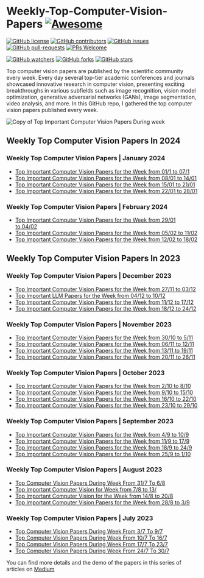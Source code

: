 # Weekly-Top-Computer-Vision-Papers [![Awesome](https://awesome.re/badge.svg)](https://awesome.re)

[![GitHub license](https://img.shields.io/github/license/youssefHosni/Weekly-Top-Computer-Vision-Papers.svg)](https://github.com/youssefHosni/Weekly-Top-Computer-Vision-Papers/blob/master/LICENSE)
[![GitHub contributors](https://img.shields.io/github/contributors/youssefHosni/Weekly-Top-Computer-Vision-Papers.svg)](https://GitHub.com/youssefHosni/Weekly-Top-Computer-Vision-Papers/graphs/contributors/)
[![GitHub issues](https://img.shields.io/github/issues/youssefHosni/Weekly-Top-Computer-Vision-Papers.svg)](https://GitHub.com/youssefHosni/Weekly-Top-Computer-Vision-Papers/issues/)
[![GitHub pull-requests](https://img.shields.io/github/issues-pr/youssefHosni/Weekly-Top-Computer-Vision-Papers.svg)](https://GitHub.com/youssefHosni/Weekly-Top-Computer-Vision-Papers/pulls/)
[![PRs Welcome](https://img.shields.io/badge/PRs-welcome-brightgreen.svg?style=flat-square)](http://makeapullrequest.com)

[![GitHub watchers](https://img.shields.io/github/watchers/youssefHosni/Awesome-Top-Computer-Vision-Papers.svg?style=social&label=Watch)](https://GitHub.com/youssefHosni/Awesome-Top-Computer-Vision-Papers/watchers/)
[![GitHub forks](https://img.shields.io/github/forks/youssefHosni/Awesome-Top-Computer-Vision-Papers.svg?style=social&label=Fork)](https://GitHub.com/youssefHosni/Awesome-Top-Computer-Vision-Papers/network/)
[![GitHub stars](https://img.shields.io/github/stars/youssefHosni/Awesome-Top-Computer-Vision-Papers.svg?style=social&label=Star)](https://GitHub.com/youssefHosni/Awesome-Top-Computer-Vision-Papers/stargazers/)


Top computer vision papers are published by the scientific community every week. 
Every day several top-tier academic conferences and journals showcased innovative research in computer vision, presenting exciting breakthroughs in various subfields such as image recognition, vision model optimization, generative adversarial networks (GANs), image segmentation, video analysis, and more. In this GitHub repo, I gathered the top computer vision papers published every week. 

![Copy of Top Important Computer Vision Papers During week](https://github.com/youssefHosni/Weekly-Top-Computer-Vision-Papers/assets/72076328/8711c7c9-2a82-42f2-aafd-560e39fe7913)


## Weekly Top Computer Vision Papers In 2024 ##
### Weekly Top Computer Vision Papers | January 2024 ###
* [Top Important Computer Vision Papers for the Week from 01/1 to 07/1](https://pub.towardsai.net/top-important-computer-vision-papers-for-the-week-from-01-01-to-07-01-17ce3107debc?sk=71e13d2ae4c7c65acec3ee02c49299c2)
* [Top Important Computer Vision Papers for the Week from 08/01 to 14/01](https://medium.com/@yousefhosni/top-important-computer-vision-papers-for-the-week-from-08-01-to-14-01-0bf3eb33953f?sk=f68bce50388418c4087638c82349e9ee)
* [Top Important Computer Vision Papers for the Week from 15/01 to 21/01](https://pub.towardsai.net/top-important-computer-vision-papers-for-the-week-from-15-01-to-21-01-251fb0654d2f?sk=0c132cd77f7a3b893bb75712bc15abc3)
* [Top Important Computer Vision Papers for the Week from 22/01 to 28/01](https://medium.com/@yousefhosni/top-important-computer-vision-papers-for-the-week-from-22-01-to-28-01-54cf9d4dc22e?sk=00c4407d7ad79a153ec919cc2b243f90)

### Weekly Top Computer Vision Papers | February 2024
* [Top Important Computer Vision Papers for the Week from 29/01 to 04/02](https://medium.com/@yousefhosni/top-important-computer-vision-papers-for-the-week-from-29-01-to-04-02-1566b4b0fe32?sk=a7a0068cdebf86a19d30637a59ea7b1d)
* [Top Important Computer Vision Papers for the Week from 05/02 to 11/02](https://medium.com/gitconnected/top-important-computer-vision-papers-for-the-week-from-05-02-to-11-02-c1125d1efe0c?sk=58bd608d24b078b6f8733ccdf6b5ef5f)
* [Top Important Computer Vision Papers for the Week from 12/02 to 18/02](https://medium.com/towards-artificial-intelligence/top-important-computer-vision-papers-for-the-week-from-12-02-to-18-02-59a799b9601f?sk=7ca19359db15e646ce90f3895d39e9ea)

## Weekly Top Computer Vision Papers In 2023 ##

### Weekly Top Computer Vision Papers | December 2023
* [Top Important Computer Vision Papers for the Week from 27/11 to 03/12](https://pub.towardsai.net/top-important-computer-vision-papers-for-the-week-from-27-11-to-03-12-0d7f4b6a4a30?sk=21b3b38d73c61f491989c899c1cb5523)
* [Top Important LLM Papers for the Week from 04/12 to 10/12](https://medium.com/towards-artificial-intelligence/top-important-computer-vision-papers-for-the-week-from-04-12-to-10-12-d15a991e3ad6?sk=6a209ec06bcdfb7445fc0efb638c03fc)
* [Top Important Computer Vision Papers for the Week from 11/12 to 17/12](https://medium.com/towards-artificial-intelligence/top-important-computer-vision-papers-for-the-week-from-11-12-to-17-12-dca9d12456c0?sk=b37e422a96eda00be905a87cf6b12a08)
* [Top Important Computer Vision Papers for the Week from 18/12 to 24/12](https://medium.com/towards-artificial-intelligence/top-important-computer-vision-papers-for-the-week-from-18-12-to-24-12-df684641ed20?sk=5bb14f4c8386bef8916d4fac0213b6f1)

### Weekly Top Computer Vision Papers | November 2023
* [Top Important Computer Vision Papers for the Week from 30/10 to 5/11](https://pub.towardsai.net/top-important-computer-vision-papers-for-the-week-from-30-10-to-5-11-c133d222f0ad?sk=196b86322cb2bcd2b4b73ba7e784e951)
* [Top Important Computer Vision Papers for the Week from 06/11 to 12/11](https://pub.towardsai.net/top-important-computer-vision-papers-for-the-week-from-06-11-to-12-11-b7d53340876a?sk=52b1552aad37d64ccf6df842159bf843)
* [Top Important Computer Vision Papers for the Week from 13/11 to 19/11](https://pub.towardsai.net/top-important-computer-vision-papers-for-the-week-from-13-11-to-19-11-52b36099ea97?sk=e5f8985d93936d6c0a37805ff55a583d)
* [Top Important Computer Vision Papers for the Week from 20/11 to 26/11](https://pub.towardsai.net/top-important-computer-vision-papers-for-the-week-from-20-11-to-26-11-375ec9b0daa5?sk=e98afce3b8f0012e3a6f6b48093fc9f1)

### Weekly Top Computer Vision Papers | October 2023
* [Top Important Computer Vision Papers for the Week from 2/10 to 8/10](https://pub.towardsai.net/top-important-computer-vision-papers-for-the-week-from-2-10-to-8-10-1db3c079965d?sk=4e0e6ef4fe894b30ad0ce2f027efaeaf)
* [Top Important Computer Vision Papers for the Week from 9/10 to 15/10](https://pub.towardsai.net/top-important-computer-vision-papers-for-the-week-from-9-10-to-15-10-43e8bd24db2d?sk=9481b99a59a9ee4e68c6a75441c01cb1)
* [Top Important Computer Vision Papers for the Week from 16/10 to 22/10](https://pub.towardsai.net/top-important-computer-vision-papers-for-the-week-from-16-10-to-22-10-2597ed446eac?sk=83b7094b8b85be2a62333881501fc940)
* [Top Important Computer Vision Papers for the Week from 23/10 to 29/10](https://pub.towardsai.net/top-important-computer-vision-papers-for-the-week-from-23-10-to-29-10-150cd56b4d87?sk=8a78a750008b27ad0ccc9405d22eab1b)
  

### Weekly Top Computer Vision Papers | September 2023
* [Top Important Computer Vision Papers for the Week from 4/9 to 10/9](https://pub.towardsai.net/top-important-computer-vision-papers-for-the-week-from-4-9-to-10-9-13913a29c6db?sk=461dbb205c9bfaafa800756bfdb2f6dc)
* [Top Important Computer Vision Papers for the Week from 11/9 to 17/9](https://pub.towardsai.net/top-important-computer-vision-papers-for-the-week-from-11-9-to-17-9-e37546b12f34?sk=9b42f224fcdceabae854fd1d4016e741)
* [Top Important Computer Vision Papers for the Week from 18/9 to 24/9](https://pub.towardsai.net/top-important-computer-vision-papers-for-the-week-from-18-9-to-24-9-b6570a675363?sk=6630cc8a1193cac18a83e6f36f725e4a)
* [Top Important Computer Vision Papers for the Week from 25/9 to 1/10](https://pub.towardsai.net/top-important-computer-vision-papers-for-the-week-from-25-9-to-1-10-924958e6caa3?sk=7c484a5ad1ce72e7c846357ab1846c61)

### Weekly Top Computer Vision Papers | August 2023
* [Top Computer Vision Papers During Week From 31/7 To 6/8](https://pub.towardsai.net/top-computer-vision-papers-during-week-from-24-7-to-31-7-de7eb25d3fd8?sk=d622fd45365a08c67f9c8a08f5419a54)
* [Top Important Computer Vision for Week from 7/8 to 13/](https://pub.towardsai.net/top-important-computer-vision-for-week-from-7-8-to-13-8-40e790267cbd?sk=d7eee1035804a2b900b8625d64e1f067)
* [Top Important Computer Vision for the Week from 14/8 to 20/8](https://pub.towardsai.net/top-important-computer-vision-for-the-week-from-14-8-to-20-8-108a9d6c7f0c?sk=5416740deffda9d6fb4c25a843298456)
* [Top Important Computer Vision Papers for the Week from 28/8 to 3/9](https://pub.towardsai.net/top-important-computer-vision-papers-for-the-week-from-28-8-to-3-9-24e4c9847ee0?sk=ae71d3143962534c1aac88694da5655f)

### Weekly Top Computer Vision Papers | July 2023
* [Top Computer Vision Papers During Week From 3/7 To 9/7](https://pub.towardsai.net/top-computer-vision-papers-during-week-from-3-7-to-9-7-4c3083fd713c?sk=6e373aea0638d9ca2bf9206cedc5d08e)
* [Top Computer Vision Papers During Week From 10/7 To 16/7](https://pub.towardsai.net/top-computer-vision-papers-during-week-from-10-7-to-16-7-97e0bdb58c2?sk=0924b52153bdf011c8dbba9576defee3)
* [Top Computer Vision Papers During Week From 17/7 To 23/7](https://pub.towardsai.net/top-computer-vision-papers-during-week-from-17-7-to-23-7-73597c3ef427?sk=36ae232adfdf7dc4e4aa443484d9b055)
* [Top Computer Vision Papers During Week From 24/7 To 30/7](https://pub.towardsai.net/top-computer-vision-papers-during-week-from-24-7-to-31-7-e236ca02e0c7?sk=fb444b3966781bb457a89085c5ef1a39)

You can find more details and the demo of the papers in this series of articles on [Medium](https://youssefraafat57.medium.com/list/top-computer-vision-papers-a66040fb6c89)
